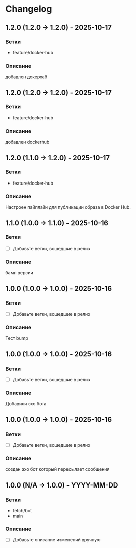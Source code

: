 # Changelog

## 1.2.0 (1.2.0 -> 1.2.0) - 2025-10-17

### Ветки
- feature/docker-hub

### Описание
добавлен докерхаб

## 1.2.0 (1.2.0 -> 1.2.0) - 2025-10-17

### Ветки
- feature/docker-hub

### Описание
добавлен dockerhub

## 1.2.0 (1.1.0 -> 1.2.0) - 2025-10-17

### Ветки
- feature/docker-hub

### Описание
Настроен пайплайн для публикации образа в Docker Hub.

## 1.1.0 (1.0.0 -> 1.1.0) - 2025-10-16

### Ветки
- [ ] Добавьте ветки, вошедшие в релиз

### Описание
бамп версии

## 1.0.0 (1.0.0 -> 1.0.0) - 2025-10-16

### Ветки
- [ ] Добавьте ветки, вошедшие в релиз

### Описание
Тест bump

## 1.0.0 (1.0.0 -> 1.0.0) - 2025-10-16

### Ветки
- [ ] Добавьте ветки, вошедшие в релиз

### Описание
Добавили эхо бота

## 1.0.0 (1.0.0 -> 1.0.0) - 2025-10-16

### Ветки
- [ ] Добавьте ветки, вошедшие в релиз

### Описание
создан эхо бот который пересылает сообщения

## 1.0.0 (N/A -> 1.0.0) - YYYY-MM-DD

### Ветки
- fetch/bot
- main

### Описание
- [ ] Добавьте описание изменений вручную